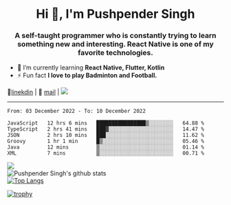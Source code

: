 <h1 align="center">Hi 👋, I'm Pushpender Singh</h1>
<h3 align="center">A self-taught programmer who is constantly trying to learn something new and interesting. React Native is one of my favorite technologies.</h3>

- 🌱 I’m currently learning **React Native, Flutter, Kotlin**
- ⚡ Fun fact **I love to play Badminton and Football.**

👔[linekdin](https://www.linkedin.com/in/pushpender-singh-240061202/) | 📧 [mail](mailto:pushpendersingh@p2devs.com) | ![](https://komarev.com/ghpvc/?username=pushpender-singh-ap&color=blue)


---

<!--START_SECTION:waka-->

```text
From: 03 December 2022 - To: 10 December 2022

JavaScript   12 hrs 6 mins   ████████████████▒░░░░░░░░   64.88 %
TypeScript   2 hrs 41 mins   ███▓░░░░░░░░░░░░░░░░░░░░░   14.47 %
JSON         2 hrs 10 mins   ███░░░░░░░░░░░░░░░░░░░░░░   11.62 %
Groovy       1 hr 1 min      █▒░░░░░░░░░░░░░░░░░░░░░░░   05.46 %
Java         12 mins         ▒░░░░░░░░░░░░░░░░░░░░░░░░   01.14 %
XML          7 mins          ▒░░░░░░░░░░░░░░░░░░░░░░░░   00.71 %
```

<!--END_SECTION:waka-->

<img align="left" src="https://github-readme-streak-stats.herokuapp.com/?user=pushpender-singh-ap&theme=dark" /></br>
![Pushpender Singh's github stats](https://github-readme-stats.vercel.app/api?username=pushpender-singh-ap&show_icons=true&theme=radical&count_private=true)</br>
[![Top Langs](https://github-readme-stats.vercel.app/api/top-langs/?username=pushpender-singh-ap&theme=radical)](https://github.com/pushpender-singh-ap/github-readme-stats)

[![trophy](https://github-profile-trophy.vercel.app/?username=pushpender-singh-ap&theme=radical)](https://github.com/pushpender-singh-ap/pushpender-singh-ap)
